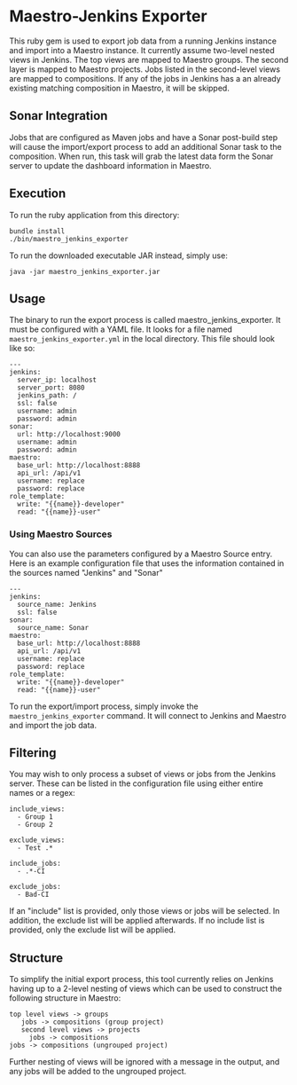 # Maestro-Jenkins Exporter

This ruby gem is used to export job data from a running Jenkins instance and
import into a Maestro instance. It currently assume two-level nested views in
Jenkins. The top views are mapped to Maestro groups. The second layer is
mapped to Maestro projects. Jobs listed in  the second-level views are mapped
to compositions. If any of the jobs in Jenkins has a an already existing
matching composition in Maestro, it will be skipped.

## Sonar Integration

Jobs that are configured as Maven jobs and have a Sonar post-build step will cause the import/export process to add an
additional Sonar task to the composition. When run, this task will grab the latest data form the Sonar server to update
the dashboard information in Maestro.

## Execution

To run the ruby application from this directory:

```
bundle install
./bin/maestro_jenkins_exporter
```

To run the downloaded executable JAR instead, simply use:

```
java -jar maestro_jenkins_exporter.jar
```

## Usage

The binary to run the export process is called maestro_jenkins_exporter. It must be
configured with a YAML file. It looks for a file named
`maestro_jenkins_exporter.yml` in the
local directory. This file should look like so:

```
---
jenkins:
  server_ip: localhost
  server_port: 8080
  jenkins_path: /
  ssl: false
  username: admin
  password: admin
sonar:
  url: http://localhost:9000
  username: admin
  password: admin
maestro:
  base_url: http://localhost:8888
  api_url: /api/v1
  username: replace
  password: replace
role_template:
  write: "{{name}}-developer"
  read: "{{name}}-user"
```

### Using Maestro Sources

You can also use the parameters configured by a Maestro Source entry. Here is an example configuration file that uses
the information contained in the sources named "Jenkins" and "Sonar"


```
---
jenkins:
  source_name: Jenkins
  ssl: false
sonar:
  source_name: Sonar
maestro:
  base_url: http://localhost:8888
  api_url: /api/v1
  username: replace
  password: replace
role_template:
  write: "{{name}}-developer"
  read: "{{name}}-user"
```

To run the export/import process, simply invoke the `maestro_jenkins_exporter` command. It
will connect to Jenkins and Maestro and import the job data.

## Filtering

You may wish to only process a subset of views or jobs from the Jenkins server. These can be listed in the configuration
file using either entire names or a regex:

```
include_views:
  - Group 1
  - Group 2

exclude_views:
  - Test .*

include_jobs:
  - .*-CI

exclude_jobs:
  - Bad-CI
```

If an "include" list is provided, only those views or jobs will be selected. In addition, the exclude list will be
applied afterwards. If no include list is provided, only the exclude list will be applied.

## Structure

To simplify the initial export process, this tool currently relies on
Jenkins having up to a 2-level nesting of views which can be used to construct
the following structure in Maestro:

```
top level views -> groups
   jobs -> compositions (group project)
   second level views -> projects
     jobs -> compositions
jobs -> compositions (ungrouped project)
```

Further nesting of views will be ignored with a message in the output, and any jobs will be added to the ungrouped
project.

